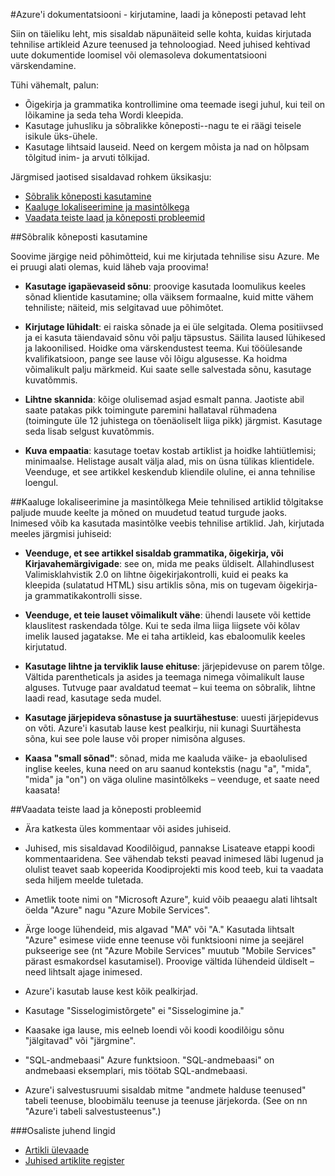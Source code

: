 <properties title="" pageTitle="Azure'i dokumentatsiooni - kirjutamine, laadi ja kõneposti petavad leht" description="Laadi ja kõneposti teabe abil saate luua tehnilise sisu Azure dokumentatsiooni keskele." metaKeywords="" services="" solutions="" documentationCenter="" authors="tysonn" videoId="" scriptId="" manager="required" />

<tags ms.service="contributor-guide" ms.devlang="" ms.topic="article" ms.tgt_pltfrm="" ms.workload="" ms.date="12/16/2014" ms.author="glenga" />

#<a name="writing-azure-documentation---style-and-voice-cheat-sheet"></a>Azure'i dokumentatsiooni - kirjutamine, laadi ja kõneposti petavad leht

Siin on täieliku leht, mis sisaldab näpunäiteid selle kohta, kuidas kirjutada tehnilise artikleid Azure teenused ja tehnoloogiad. Need juhised kehtivad uute dokumentide loomisel või olemasoleva dokumentatsiooni värskendamine.

Tühi vähemalt, palun:

- Õigekirja ja grammatika kontrollimine oma teemade isegi juhul, kui teil on lõikamine ja seda teha Wordi kleepida.
- Kasutage juhusliku ja sõbralikke kõneposti--nagu te ei räägi teisele isikule üks-ühele.
- Kasutage lihtsaid lauseid. Need on kergem mõista ja nad on hõlpsam tõlgitud inim- ja arvuti tõlkijad.

Järgmised jaotised sisaldavad rohkem üksikasju:

+ [Sõbralik kõneposti kasutamine]
+ [Kaaluge lokaliseerimine ja masintõlkega]
+ [Vaadata teiste laad ja kõneposti probleemid]


##<a name="use-a-customer-friendly-voice"></a>Sõbralik kõneposti kasutamine

Soovime järgige neid põhimõtteid, kui me kirjutada tehnilise sisu Azure. Me ei pruugi alati olemas, kuid läheb vaja proovima!

- **Kasutage igapäevaseid sõnu**: proovige kasutada loomulikus keeles sõnad klientide kasutamine; olla väiksem formaalne, kuid mitte vähem tehniliste; näiteid, mis selgitavad uue põhimõtet.

- **Kirjutage lühidalt**: ei raiska sõnade ja ei üle selgitada. Olema positiivsed ja ei kasuta täiendavaid sõnu või palju täpsustus. Säilita laused lühikesed ja lakoonilised. Hoidke oma värskendustest teema. Kui tööülesande kvalifikatsioon, pange see lause või lõigu algusesse. Ka hoidma võimalikult palju märkmeid. Kui saate selle salvestada sõnu, kasutage kuvatõmmis.

- **Lihtne skannida**: kõige olulisemad asjad esmalt panna. Jaotiste abil saate patakas pikk toimingute paremini hallataval rühmadena (toimingute üle 12 juhistega on tõenäoliselt liiga pikk) järgmist. Kasutage seda lisab selgust kuvatõmmis.

- **Kuva empaatia**: kasutage toetav kostab artiklist ja hoidke lahtiütlemisi; minimaalse. Helistage ausalt välja alad, mis on üsna tülikas klientidele. Veenduge, et see artikkel keskendub kliendile oluline, ei anna tehnilise loengul.

##<a name="consider-localization-and-machine-translation"></a>Kaaluge lokaliseerimine ja masintõlkega
Meie tehnilised artiklid tõlgitakse paljude muude keelte ja mõned on muudetud teatud turgude jaoks. Inimesed võib ka kasutada masintõlke veebis tehnilise artiklid. Jah, kirjutada meeles järgmisi juhiseid:

- **Veenduge, et see artikkel sisaldab grammatika, õigekirja, või Kirjavahemärgivigade**: see on, mida me peaks üldiselt. Allahindlusest Valimisklahvistik 2.0 on lihtne õigekirjakontrolli, kuid ei peaks ka kleepida (sulatatud HTML) sisu artiklis sõna, mis on tugevam õigekirja- ja grammatikakontrolli sisse.

- **Veenduge, et teie lauset võimalikult vähe**: ühendi lausete või kettide klauslitest raskendada tõlge. Kui te seda ilma liiga liigsete või kõlav imelik laused jagatakse. Me ei taha artikleid, kas ebaloomulik keeles kirjutatud.

- **Kasutage lihtne ja terviklik lause ehituse**: järjepidevuse on parem tõlge. Vältida parentheticals ja asides ja teemaga nimega võimalikult lause alguses. Tutvuge paar avaldatud teemat – kui teema on sõbralik, lihtne laadi read, kasutage seda mudel.

- **Kasutage järjepideva sõnastuse ja suurtähestuse**: uuesti järjepidevus on võti. Azure'i kasutab lause kest pealkirju, nii kunagi Suurtähesta sõna, kui see pole lause või proper nimisõna alguses.

- **Kaasa "small sõnad"**: sõnad, mida me kaaluda väike- ja ebaolulised inglise keeles, kuna need on aru saanud kontekstis (nagu "a", "mida", "mida" ja "on") on väga oluline masintõlkeks – veenduge, et saate need kaasata!

##<a name="other-style-and-voice-issues-to-watch-for"></a>Vaadata teiste laad ja kõneposti probleemid

- Ära katkesta üles kommentaar või asides juhiseid.

- Juhised, mis sisaldavad Koodilõigud, pannakse Lisateave etappi koodi kommentaaridena. See vähendab teksti peavad inimesed läbi lugenud ja olulist teavet saab kopeerida Koodiprojekti mis kood teeb, kui ta vaadata seda hiljem meelde tuletada.

- Ametlik toote nimi on "Microsoft Azure", kuid võib peaaegu alati lihtsalt öelda "Azure" nagu "Azure Mobile Services".

- Ärge looge lühendeid, mis algavad "MA" või "A." Kasutada lihtsalt "Azure" esimese viide enne teenuse või funktsiooni nime ja seejärel pukseerige see (nt "Azure Mobile Services" muutub "Mobile Services" pärast esmakordsel kasutamisel). Proovige vältida lühendeid üldiselt – need lihtsalt ajage inimesed.

- Azure'i kasutab lause kest kõik pealkirjad.

- Kasutage "Sisselogimistõrgete" ei "Sisselogimine ja."

- Kaasake iga lause, mis eelneb loendi või koodi koodilõigu sõnu "jälgitavad" või "järgmine".

- "SQL-andmebaasi" Azure funktsioon. "SQL-andmebaasi" on andmebaasi eksemplari, mis töötab SQL-andmebaasi.

- Azure'i salvestusruumi sisaldab mitme "andmete halduse teenused" tabeli teenuse, bloobimälu teenuse ja teenuse järjekorda. (See on nn "Azure'i tabeli salvestusteenus".)




###<a name="contributors-guide-links"></a>Osaliste juhend lingid

- [Artikli ülevaade](./../README.md)
- [Juhised artiklite register](./contributor-guide-index.md)



<!--Anchors-->
[Sõbralik kõneposti kasutamine]: #use-a-customer-friendly-voice
[Kaaluge lokaliseerimine ja masintõlkega]: #consider-localization-and-machine-translation
[vaadata teiste laad ja kõneposti probleemid]: #other-style-and-voice-issues-to-watch-for
